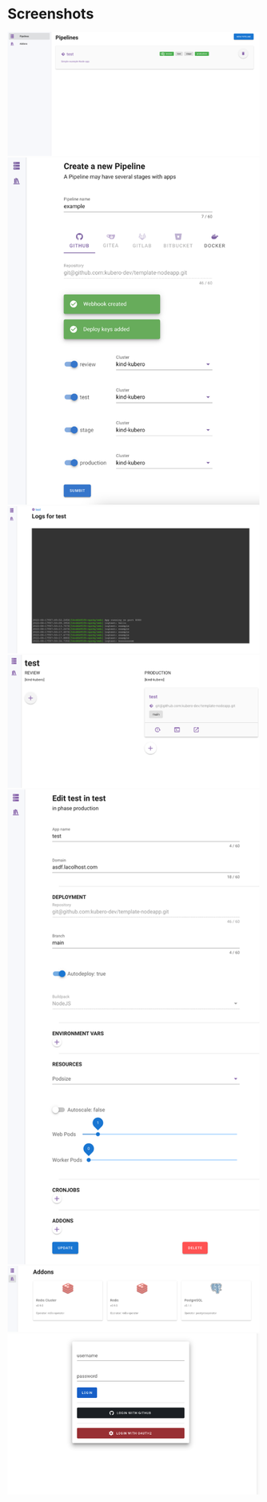 # Screenshots
<img src="pipelinelist.png">
<img src="pipeline.png">
<img src="logs.png">
<img src="appoverview.png">
<img src="app.png">
<img src="addons.png">
<img src="login.png">